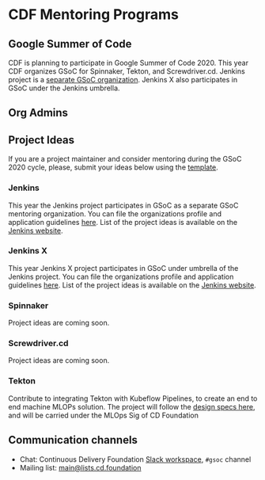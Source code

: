 # CDF Mentoring Programs

Google Summer of Code
---------------------

CDF is planning to participate in Google Summer of Code 2020. 
This year CDF organizes GSoC for Spinnaker, Tekton, and Screwdriver.cd.
Jenkins project is a [separate GSoC organization](https://summerofcode.withgoogle.com/organizations/4945163270488064/).
Jenkins X also participates in GSoC under the Jenkins umbrella.

## Org Admins


## Project Ideas 
If you are a project maintainer and consider mentoring during the GSoC 2020 cycle, please, submit your ideas below using the [template](PROJECT_IDEA_TEMPLATE.md).

### Jenkins
This year the Jenkins project participates in GSoC as a separate GSoC mentoring organization.
You can file the organizations profile and application guidelines [here](https://summerofcode.withgoogle.com/organizations/4945163270488064/).
List of the project ideas is available on the [Jenkins website](https://jenkins.io/projects/gsoc/2020/project-ideas/).

### Jenkins X 
This year Jenkins X project participates in GSoC under umbrella of the Jenkins project.
You can file the organizations profile and application guidelines [here](https://summerofcode.withgoogle.com/organizations/4945163270488064/).
List of the project ideas is available on the [Jenkins website](https://jenkins.io/projects/gsoc/2020/project-ideas/).

### Spinnaker

Project ideas are coming soon.

### Screwdriver.cd

Project ideas are coming soon.

### Tekton

Contribute to integrating Tekton with Kubeflow Pipelines, to create an end to end machine MLOPs solution. The project will follow the [design specs here](https://docs.google.com/document/d/1oXOdiItI4GbEe_qzyBmMAqfLBjfYX1nM94WHY3EPa94/edit#heading=h.bqfysjn55rqn), and will be carried under the MLOps Sig of CD Foundation

## Communication channels

* Chat: Continuous Delivery Foundation [Slack workspace](https://join.slack.com/t/cdeliveryfdn/shared_invite/zt-ao8y4qhd-BQcTUg5l7m0HxXyBvJrT4w), `#gsoc` channel
* Mailing list: [main@lists.cd.foundation](https://lists.cd.foundation/g/main)

